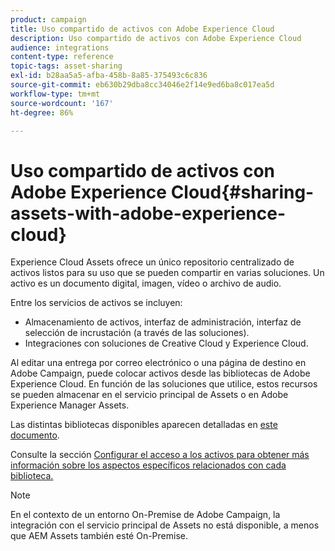 ```yaml
---
product: campaign
title: Uso compartido de activos con Adobe Experience Cloud
description: Uso compartido de activos con Adobe Experience Cloud
audience: integrations
content-type: reference
topic-tags: asset-sharing
exl-id: b28aa5a5-afba-458b-8a85-375493c6c836
source-git-commit: eb630b29dba8cc34046e2f14e9ed6ba8c017ea5d
workflow-type: tm+mt
source-wordcount: '167'
ht-degree: 86%

---
```


# Uso compartido de activos con Adobe Experience Cloud{#sharing-assets-with-adobe-experience-cloud}

Experience Cloud Assets ofrece un único repositorio centralizado de activos listos para su uso que se pueden compartir en varias soluciones. Un activo es un documento digital, imagen, vídeo o archivo de audio.

Entre los servicios de activos se incluyen:

* Almacenamiento de activos, interfaz de administración, interfaz de selección de incrustación (a través de las soluciones).
* Integraciones con soluciones de Creative Cloud y Experience Cloud.

Al editar una entrega por correo electrónico o una página de destino en Adobe Campaign, puede colocar activos desde las bibliotecas de Adobe Experience Cloud. En función de las soluciones que utilice, estos recursos se pueden almacenar en el servicio principal de Assets o en Adobe Experience Manager Assets.

Las distintas bibliotecas disponibles aparecen detalladas en [este documento](https://experienceleague.adobe.com/docs/core-services/interface/assets/experience-cloud-assets.html?lang=es).

Consulte la sección [Configurar el acceso a los activos para obtener más información sobre los aspectos específicos relacionados con cada biblioteca.](../../integrations/using/configuring-access-to-assets.md)

>[!NOTE]
>
>En el contexto de un entorno On-Premise de Adobe Campaign, la integración con el servicio principal de Assets no está disponible, a menos que AEM Assets también esté On-Premise.

